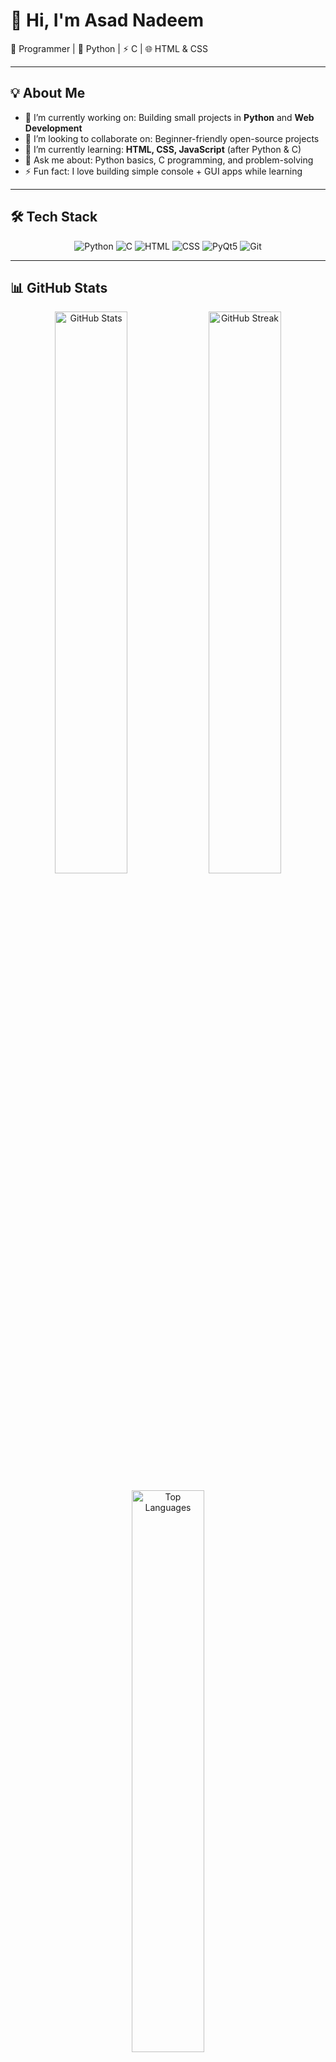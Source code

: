 # 👋 Hi, I'm Asad Nadeem  

🚀 Programmer | 🐍 Python | ⚡ C | 🌐 HTML & CSS  

---

## 💡 About Me  

- 🔭 I’m currently working on: Building small projects in **Python** and **Web Development**  
- 🤝 I’m looking to collaborate on: Beginner-friendly open-source projects  
- 🌱 I’m currently learning: **HTML, CSS, JavaScript** (after Python & C)  
- 💬 Ask me about: Python basics, C programming, and problem-solving  
- ⚡ Fun fact: I love building simple console + GUI apps while learning  

---

## 🛠 Tech Stack  

<p align="center">
  <img src="https://img.shields.io/badge/Python-3776AB?style=for-the-badge&logo=python&logoColor=white" alt="Python"/>
  <img src="https://img.shields.io/badge/C-00599C?style=for-the-badge&logo=c&logoColor=white" alt="C"/>
  <img src="https://img.shields.io/badge/HTML5-E34F26?style=for-the-badge&logo=html5&logoColor=white" alt="HTML"/>
  <img src="https://img.shields.io/badge/CSS3-1572B6?style=for-the-badge&logo=css3&logoColor=white" alt="CSS"/>
  <img src="https://img.shields.io/badge/PyQt-41CD52?style=for-the-badge&logo=qt&logoColor=white" alt="PyQt5"/>
  <img src="https://img.shields.io/badge/Git-F05032?style=for-the-badge&logo=git&logoColor=white" alt="Git"/>
</p>

---

## 📊 GitHub Stats  

<p align="center">
  <img src="https://github-readme-stats.vercel.app/api?username=cyb3erasad&show_icons=true&theme=tokyonight&cache_seconds=60" alt="GitHub Stats" width="48%">
  <img src="https://github-readme-streak-stats.herokuapp.com/?user=cyb3erasad&theme=tokyonight" alt="GitHub Streak" width="48%">
</p>  

<p align="center">
  <img src="https://github-readme-stats.vercel.app/api/top-langs/?username=cyb3erasad&layout=compact&theme=tokyonight&cache_seconds=60" alt="Top Languages" width="48%">
</p>

---

## 🌐 Connect With Me  

<p align="center">
  <a href="https://github.com/cyb3erasad"><img src="https://img.shields.io/badge/GitHub-000?style=for-the-badge&logo=github&logoColor=white"/></a>
  <a href="https://www.linkedin.com/"><img src="https://img.shields.io/badge/LinkedIn-0A66C2?style=for-the-badge&logo=linkedin&logoColor=white"/></a>
  <a href="https://instagram.com/cy





